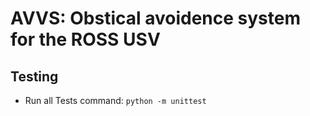 # AVVS: Obstical avoidence system for the ROSS USV

## Testing
- Run all Tests command: ```python -m unittest```